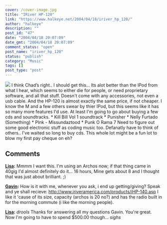 ```yaml
---
cover: /cover-image.jpg
title: "IRiver HP-120"
link: "https://www.halkeye.net/2004/04/18/iriver_hp_120/"
author: "halkeye"
description: ""
post_id: "47"
date: "2004/04/18 20:07:09"
date_gmt: "2004/04/18 20:07:09"
comment_status: "open"
post_name: "iriver_hp_120"
status: "publish"
category: "Music"
tags: []
post_type: "post"
---
```


![](http://www.iriveramerica.com/images/prod/120/1.jpg) I think Chad’s right.. I should get this... Its alot better than the IPod from what I hear, which seems to either die for people, or need proprietary software, and all that stuff. Doesn't come with any accessories, not even a usb cable. And the HP-120 is almost exactly the same price, if not cheaper. I know the M and a few others swear by thier IPod, but this seems like it has so many more features I'd use. At least I'm going to go about buying a few cds and soundtracks. * Kill Bill Vol 1 soundtrack * Punisher * Nelly Furtado (Something) * PInk - Missundaztood * Punk O Rama 7 Need to figure out some good electronic stuff as coding music too. Defanatly have to think of others.. I've waited so long to buy cds. This whole lot might be a fun lot to blow my first pay cheque on eh?

## Comments

**[Lisa](#42 "2004-04-21 09:29:07"):** Mmmm I want this. I'm using an Archos now; if that thing came in 40gig I'd almost definitely do it... 16 hours, Mine gets about 8 and I thought that was just about brilliant. ;)

**[Gavin](#43 "2004-04-21 09:39:59"):** How is it with me, whenever you ask, i end up getting/giving? Speak and ye shall recieve: http://www.iriveramerica.com/products/iHP-140.asp I like it 'cause of its size, capacity (archos is 20 no?) and has the radio built in for the morning commute (i like the morning people).

**[Lisa](#44 "2004-04-21 21:14:57"):** *drools* Thanks for answering all my questions Gavin. You're great. Now I'm going to have to spend $500.00 though... *sighs*

